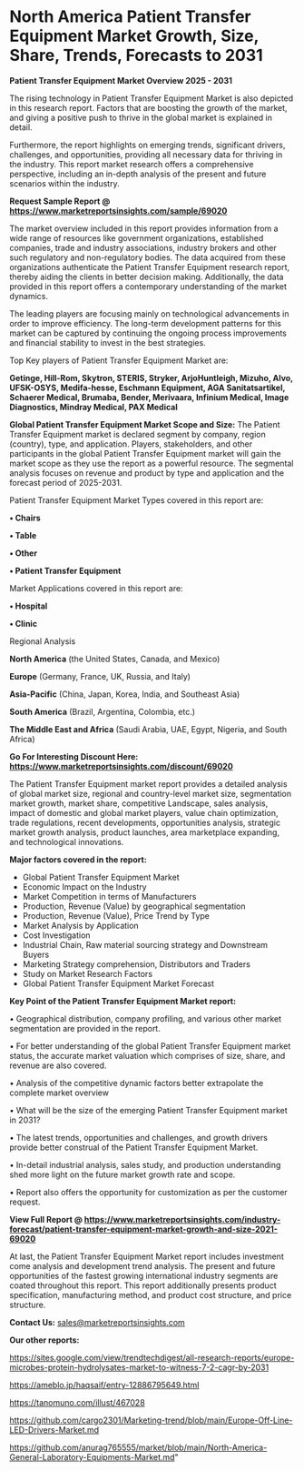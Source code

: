 # North America Patient Transfer Equipment Market Growth, Size, Share, Trends, Forecasts to 2031

<Strong> Patient Transfer Equipment Market Overview 2025 - 2031</strong>

The rising technology in Patient Transfer Equipment Market is also depicted in this research report. Factors that are boosting the growth of the market, and giving a positive push to thrive in the global market is explained in detail.

Furthermore, the report highlights on emerging trends, significant drivers, challenges, and opportunities, providing all necessary data for thriving in the industry. This report market research offers a comprehensive perspective, including an in-depth analysis of the present and future scenarios within the industry.

<strong>Request Sample Report @ <a href=https://www.marketreportsinsights.com/sample/69020>https://www.marketreportsinsights.com/sample/69020</a></strong>

The market overview included in this report provides information from a wide range of resources like government organizations, established companies, trade and industry associations, industry brokers and other such regulatory and non-regulatory bodies. The data acquired from these organizations authenticate the Patient Transfer Equipment research report, thereby aiding the clients in better decision making. Additionally, the data provided in this report offers a contemporary understanding of the market dynamics.

The leading players are focusing mainly on technological advancements in order to improve efficiency. The long-term development patterns for this market can be captured by continuing the ongoing process improvements and financial stability to invest in the best strategies.

Top Key players of Patient Transfer Equipment Market are:

<strong>Getinge, Hill-Rom, Skytron, STERIS, Stryker, ArjoHuntleigh, Mizuho, Alvo, UFSK-OSYS, Medifa-hesse, Eschmann Equipment, AGA Sanitatsartikel, Schaerer Medical, Brumaba, Bender, Merivaara, Infinium Medical, Image Diagnostics, Mindray Medical, PAX Medical</strong>

<strong><b>Global Patient Transfer Equipment Market Scope and Size:</b></strong>
The Patient Transfer Equipment market is declared segment by company, region (country), type, and application. Players, stakeholders, and other participants in the global Patient Transfer Equipment market will gain the market scope as they use the report as a powerful resource. The segmental analysis focuses on revenue and product by type and application and the forecast period of 2025-2031.

Patient Transfer Equipment Market Types covered in this report are:

<strong>• Chairs

• Table

• Other

• Patient Transfer Equipment</strong>

Market Applications covered in this report are:

<strong>• Hospital

• Clinic</strong> 

Regional Analysis

<strong>North America</strong> (the United States, Canada, and Mexico)

<strong>Europe</strong> (Germany, France, UK, Russia, and Italy)

<strong>Asia-Pacific</strong> (China, Japan, Korea, India, and Southeast Asia)

<strong>South America</strong> (Brazil, Argentina, Colombia, etc.)

<strong>The Middle East and Africa</strong> (Saudi Arabia, UAE, Egypt, Nigeria, and South Africa)

<strong>Go For Interesting Discount Here: <a href=https://www.marketreportsinsights.com/discount/69020>https://www.marketreportsinsights.com/discount/69020</a></strong>

The Patient Transfer Equipment market report provides a detailed analysis of global market size, regional and country-level market size, segmentation market growth, market share, competitive Landscape, sales analysis, impact of domestic and global market players, value chain optimization, trade regulations, recent developments, opportunities analysis, strategic market growth analysis, product launches, area marketplace expanding, and technological innovations.

<strong><b>Major factors covered in the report:</b></strong>
<ul>
  <li>Global Patient Transfer Equipment Market </li>
  <li>Economic Impact on the Industry</li>
  <li>Market Competition in terms of Manufacturers</li>
  <li>Production, Revenue (Value) by geographical segmentation</li>
  <li>Production, Revenue (Value), Price Trend by Type</li>
  <li>Market Analysis by Application</li>
  <li>Cost Investigation</li>
  <li>Industrial Chain, Raw material sourcing strategy and Downstream Buyers</li>
  <li>Marketing Strategy comprehension, Distributors and Traders</li>
  <li>Study on Market Research Factors</li>
  <li>Global Patient Transfer Equipment Market Forecast</li>
</ul>

<strong><b>Key Point of the Patient Transfer Equipment Market report:</b></strong>

• Geographical distribution, company profiling, and various other market segmentation are provided in the report.

• For better understanding of the global Patient Transfer Equipment market status, the accurate market valuation which comprises of size, share, and revenue are also covered.

• Analysis of the competitive dynamic factors better extrapolate the complete market overview

• What will be the size of the emerging Patient Transfer Equipment market in 2031?

• The latest trends, opportunities and challenges, and growth drivers provide better construal of the Patient Transfer Equipment Market.

• In-detail industrial analysis, sales study, and production understanding shed more light on the future market growth rate and scope.

• Report also offers the opportunity for customization as per the customer request.

<strong><b>View Full Report @ <a href=https://www.marketreportsinsights.com/industry-forecast/patient-transfer-equipment-market-growth-and-size-2021-69020>https://www.marketreportsinsights.com/industry-forecast/patient-transfer-equipment-market-growth-and-size-2021-69020</a></b></strong>


At last, the Patient Transfer Equipment Market report includes investment come analysis and development trend analysis. The present and future opportunities of the fastest growing international industry segments are coated throughout this report. This report additionally presents product specification, manufacturing method, and product cost structure, and price structure.

<strong>Contact Us:</strong>
sales@marketreportsinsights.com

<strong>Our other reports:</strong>

<a href=https://sites.google.com/view/trendtechdigest/all-research-reports/europe-microbes-protein-hydrolysates-market-to-witness-7-2-cagr-by-2031>https://sites.google.com/view/trendtechdigest/all-research-reports/europe-microbes-protein-hydrolysates-market-to-witness-7-2-cagr-by-2031</a>

<a href=https://ameblo.jp/haqsaif/entry-12886795649.html>https://ameblo.jp/haqsaif/entry-12886795649.html</a>

<a href=https://tanomuno.com/illust/467028>https://tanomuno.com/illust/467028</a>

<a href=https://github.com/cargo2301/Marketing-trend/blob/main/Europe-Off-Line-LED-Drivers-Market.md>https://github.com/cargo2301/Marketing-trend/blob/main/Europe-Off-Line-LED-Drivers-Market.md</a>

<a href=https://github.com/anurag765555/market/blob/main/North-America-General-Laboratory-Equipments-Market.md>https://github.com/anurag765555/market/blob/main/North-America-General-Laboratory-Equipments-Market.md</a>"
